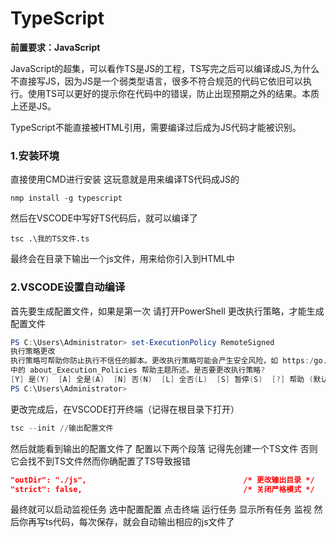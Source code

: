 # TypeScript

**前置要求：JavaScript**

JavaScript的超集，可以看作TS是JS的工程，TS写完之后可以编译成JS,为什么不直接写JS，因为JS是一个弱类型语言，很多不符合规范的代码它依旧可以执行。使用TS可以更好的提示你在代码中的错误，防止出现预期之外的结果。本质上还是JS。

TypeScript不能直接被HTML引用，需要编译过后成为JS代码才能被识别。

### 1.安装环境

直接使用CMD进行安装 这玩意就是用来编译TS代码成JS的

```apl
nmp install -g typescript
```

然后在VSCODE中写好TS代码后，就可以编译了

```apl
tsc .\我的TS文件.ts
```

最终会在目录下输出一个js文件，用来给你引入到HTML中

### 2.VSCODE设置自动编译

首先要生成配置文件，如果是第一次 请打开PowerShell  更改执行策略，才能生成配置文件

```powershell
PS C:\Users\Administrator> set-ExecutionPolicy RemoteSigned
执行策略更改
执行策略可帮助你防止执行不信任的脚本。更改执行策略可能会产生安全风险，如 https:/go.microsoft.com/fwlink/?LinkID=135170
中的 about_Execution_Policies 帮助主题所述。是否要更改执行策略?
[Y] 是(Y)  [A] 全是(A)  [N] 否(N)  [L] 全否(L)  [S] 暂停(S)  [?] 帮助 (默认值为“N”): ytsc --init
PS C:\Users\Administrator>
```

更改完成后，在VSCODE打开终端（记得在根目录下打开）

```powershell
tsc --init //输出配置文件
```

然后就能看到输出的配置文件了 配置以下两个段落 记得先创建一个TS文件 否则它会找不到TS文件然而你确配置了TS导致报错

```json
"outDir": "./js",                                   /* 更改输出目录 */
"strict": false,                                    /* 关闭严格模式 */
```

最终就可以启动监视任务  选中配置配置  点击终端 运行任务 显示所有任务 监视 然后你再写ts代码，每次保存，就会自动输出相应的js文件了
